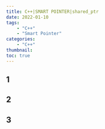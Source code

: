 ```yaml
---
title: C++|SMART POINTER|shared_ptr
date: 2022-01-10
tags: 
    - "C++"
    - "Smart Pointer"
categories: 
    - "C++"
thumbnail:
toc: true
---
```


## 1
## 2
## 3